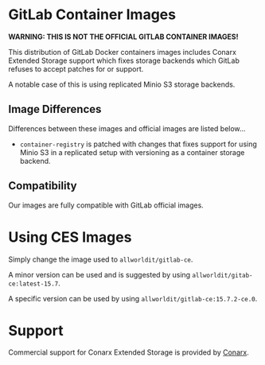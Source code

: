 # GitLab Container Images

**WARNING: THIS IS NOT THE OFFICIAL GITLAB CONTAINER IMAGES!**

This distribution of GitLab Docker containers images includes Conarx Extended Storage support which fixes storage backends which GitLab
refuses to accept patches for or support.

A notable case of this is using replicated Minio S3 storage backends.


## Image Differences

Differences between these images and official images are listed below...

* `container-registry` is patched with changes that fixes support for using Minio S3 in a replicated setup with versioning as a container storage backend.


## Compatibility

Our images are fully compatible with GitLab official images.


# Using CES Images

Simply change the image used to `allworldit/gitlab-ce`.

A minor version can be used and is suggested by using `allworldit/gitab-ce:latest-15.7`.

A specific version can be used by using `allworldit/gitlab-ce:15.7.2-ce.0`.



# Support

Commercial support for Conarx Extended Storage is provided by [Conarx](https://conarx.tech).

